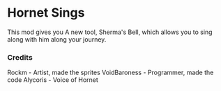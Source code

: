 # Hornet Sings
This mod gives you A new tool, Sherma's Bell, which allows you to sing along with him along your journey.

### Credits
Rockm - Artist, made the sprites
VoidBaroness - Programmer, made the code
Alycoris - Voice of Hornet